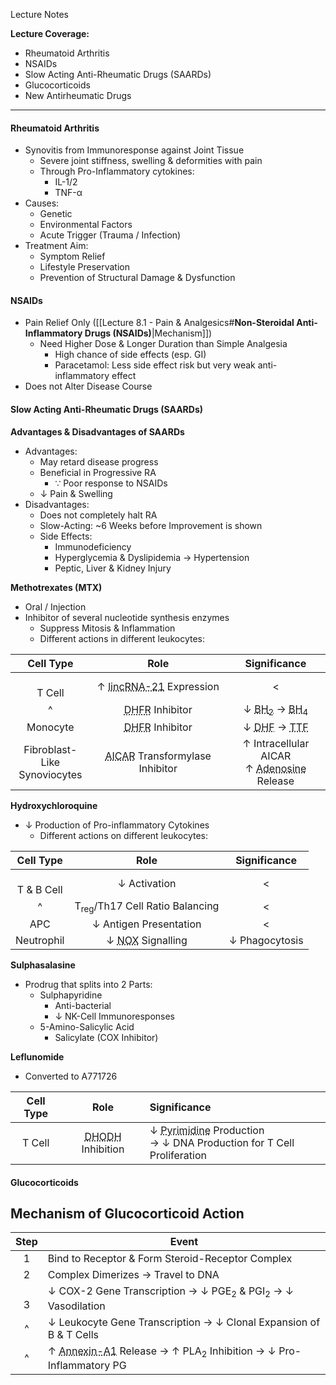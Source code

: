 Lecture Notes

**Lecture Coverage:**
- Rheumatoid Arthritis
- NSAIDs
- Slow Acting Anti-Rheumatic Drugs (SAARDs)
- Glucocorticoids
- New Antirheumatic Drugs

---
#### **Rheumatoid Arthritis**
- Synovitis from Immunoresponse against Joint Tissue
	- Severe joint stiffness, swelling & deformities with pain
    - Through Pro-Inflammatory cytokines:
	    - IL-1/2
	    - TNF-α
- Causes:
	- Genetic
	- Environmental Factors
	- Acute Trigger (Trauma / Infection)
- Treatment Aim:
	- Symptom Relief
	- Lifestyle Preservation
	- Prevention of Structural Damage & Dysfunction


#### **NSAIDs**
- Pain Relief Only ([[Lecture 8.1 - Pain & Analgesics#**Non-Steroidal Anti-Inflammatory Drugs (NSAIDs)**|Mechanism]])
	- Need Higher Dose & Longer Duration than Simple Analgesia
		- High chance of side effects (esp. GI)
		- Paracetamol: Less side effect risk but very weak anti-inflammatory effect
- Does not Alter Disease Course


#### **Slow Acting Anti-Rheumatic Drugs (SAARDs)**
**Advantages & Disadvantages of SAARDs**
- Advantages:
	- May retard disease progress
	- Beneficial in Progressive RA 
		- ∵ Poor response to NSAIDs
	- ↓ Pain & Swelling
- Disadvantages:
	- Does not completely halt RA
	- Slow-Acting: ~6 Weeks before Improvement is shown
	- Side Effects:
		- Immunodeficiency
		- Hyperglycemia & Dyslipidemia → Hypertension
		- Peptic, Liver & Kidney Injury

**Methotrexates (MTX)**
- Oral / Injection
- Inhibitor of several nucleotide synthesis enzymes
	- Suppress Mitosis & Inflammation
	- Different actions in different leukocytes:

|            Cell Type            |                                              Role                                               |                                                   Significance                                                   |
| :-----------------------------: | :---------------------------------------------------------------------------------------------: | :--------------------------------------------------------------------------------------------------------------: |
|           <br>T Cell            |         ↑ <abbr Title="Long Intergenic Non-Coding RNA-21">lincRNA-21</abbr> Expression          |                                                        <                                                         |
|                ^                |                   <abbr Title="Dihydrofolate Reductase">DHFR</abbr> Inhibitor                   | ↓ <abbr Title="Dihydrobiopterin">BH<sub>2</sub></abbr> → <abbr Title="Tetrahydrobiopterin">BH<sub>4</sub></abbr> |
|            Monocyte             |                   <abbr Title="Dihydrofolate Reductase">DHFR</abbr> Inhibitor                   |               ↓ <abbr Title="Dihydrofolate">DHF</abbr> → <abbr Title="Tetrahydrofolate">TTF</abbr>               |
| Fibroblast-Like<br>Synoviocytes | <abbr Title="Aminoimidazole-4-Carboxamide Ribonucleotide">AICAR</abbr> Transformylase Inhibitor |           ↑ Intracellular AICAR<br>↑ <abbr Title="Anti-Inflammatory Mediator">Adenosine</abbr> Release           |

**Hydroxychloroquine**
- ↓ Production of Pro-inflammatory Cytokines
	- Different actions on different leukocytes:

|   Cell Type    |                        Role                         |  Significance  |
| :------------: | :-------------------------------------------------: | :------------: |
| <br>T & B Cell |                    ↓ Activation                     |       <        |
|       ^        |      T<sub>reg</sub>/Th17 Cell Ratio Balancing      |       <        |
|      APC       |               ↓ Antigen Presentation                |       <        |
|   Neutrophil   | ↓ <abbr Title="NADPH Oxidase">NOX</abbr> Signalling | ↓ Phagocytosis |

**Sulphasalasine**
- Prodrug that splits into 2 Parts:
	- Sulphapyridine
		- Anti-bacterial
		- ↓ NK-Cell Immunoresponses
	- 5-Amino-Salicylic Acid
		- Salicylate (COX Inhibitor)

**Leflunomide**
- Converted to A771726

| Cell Type |                                Role                                | Significance                                                                                               |
| :-------: | :----------------------------------------------------------------: | :--------------------------------------------------------------------------------------------------------- |
|  T  Cell  | <abbr Title="Dihydroorotate Dehydrogenase">DHODH</abbr> Inhibition | ↓ <abbr Title="C, U, T in DNA">Pyrimidine</abbr> Production<br>→ ↓ DNA Production for T Cell Proliferation |


#### **Glucocorticoids**
**Mechanism of Glucocorticoid Action**
- 

| Step  | Event                                                                                                           |
| :---: | --------------------------------------------------------------------------------------------------------------- |
|   1   | Bind to Receptor & Form Steroid-Receptor Complex                                                                |
|   2   | Complex Dimerizes → Travel to DNA                                                                               |
| <br>3 | ↓ COX-2 Gene Transcription → ↓ PGE<sub>2</sub> & PGI<sub>2</sub> → ↓ Vasodilation                               |
|   ^   | ↓ Leukocyte Gene Transcription → ↓ Clonal Expansion of B & T Cells                                              |
|   ^   | ↑ <abbr Title="PLA₂ Inhibitor">Annexin-A1</abbr> Release → ↑ PLA<sub>2</sub> Inhibition → ↓ Pro-Inflammatory PG |
